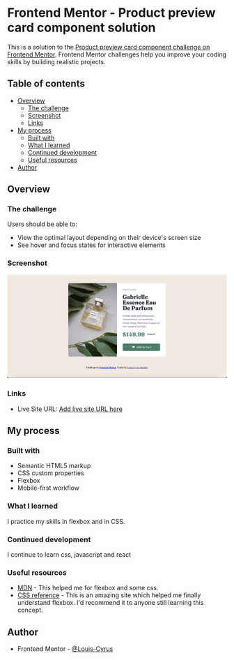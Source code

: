 # Frontend Mentor - Product preview card component solution

This is a solution to the [Product preview card component challenge on Frontend Mentor](https://www.frontendmentor.io/challenges/product-preview-card-component-GO7UmttRfa). Frontend Mentor challenges help you improve your coding skills by building realistic projects. 

## Table of contents

- [Overview](#overview)
  - [The challenge](#the-challenge)
  - [Screenshot](#screenshot)
  - [Links](#links)
- [My process](#my-process)
  - [Built with](#built-with)
  - [What I learned](#what-i-learned)
  - [Continued development](#continued-development)
  - [Useful resources](#useful-resources)
- [Author](#author)



## Overview

### The challenge

Users should be able to:

- View the optimal layout depending on their device's screen size
- See hover and focus states for interactive elements

### Screenshot

![My Project Screenshot](./images/Capture%20d%E2%80%99%C3%A9cran%202022-10-06%20%C3%A0%2018.43.51.png)

### Links

- Live Site URL: [Add live site URL here](https://louis-cyrus.github.io/Product-Preview-card-component/)

## My process

### Built with

- Semantic HTML5 markup
- CSS custom properties
- Flexbox
- Mobile-first workflow

### What I learned

I practice my skills in flexbox and in CSS.

### Continued development

I continue to learn css, javascript and react



### Useful resources

- [MDN](https://developer.mozilla.org/fr/) - This helped me for flexbox and some css. 
- [CSS reference](https://cssreference.io/) - This is an amazing site which helped me finally understand flexbox. I'd recommend it to anyone still learning this concept.

## Author

- Frontend Mentor - [@Louis-Cyrus](https://www.frontendmentor.io/profile/Louis-Cyrus)

